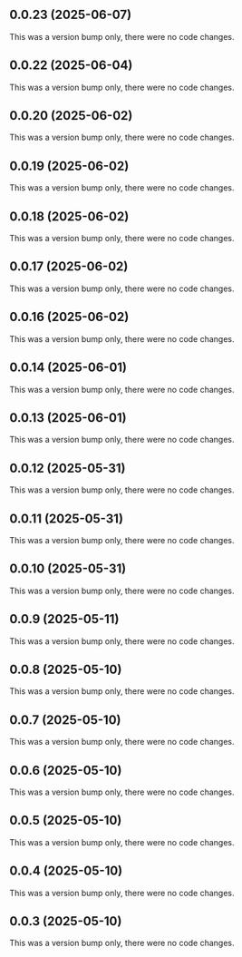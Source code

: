 ## 0.0.23 (2025-06-07)

This was a version bump only, there were no code changes.

## 0.0.22 (2025-06-04)

This was a version bump only, there were no code changes.

## 0.0.20 (2025-06-02)

This was a version bump only, there were no code changes.

## 0.0.19 (2025-06-02)

This was a version bump only, there were no code changes.

## 0.0.18 (2025-06-02)

This was a version bump only, there were no code changes.

## 0.0.17 (2025-06-02)

This was a version bump only, there were no code changes.

## 0.0.16 (2025-06-02)

This was a version bump only, there were no code changes.

## 0.0.14 (2025-06-01)

This was a version bump only, there were no code changes.

## 0.0.13 (2025-06-01)

This was a version bump only, there were no code changes.

## 0.0.12 (2025-05-31)

This was a version bump only, there were no code changes.

## 0.0.11 (2025-05-31)

This was a version bump only, there were no code changes.

## 0.0.10 (2025-05-31)

This was a version bump only, there were no code changes.

## 0.0.9 (2025-05-11)

This was a version bump only, there were no code changes.

## 0.0.8 (2025-05-10)

This was a version bump only, there were no code changes.

## 0.0.7 (2025-05-10)

This was a version bump only, there were no code changes.

## 0.0.6 (2025-05-10)

This was a version bump only, there were no code changes.

## 0.0.5 (2025-05-10)

This was a version bump only, there were no code changes.

## 0.0.4 (2025-05-10)

This was a version bump only, there were no code changes.

## 0.0.3 (2025-05-10)

This was a version bump only, there were no code changes.
